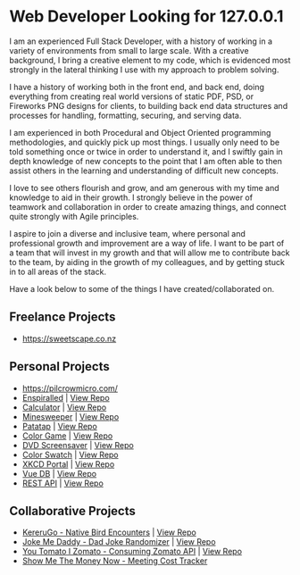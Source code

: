 # Web Developer Looking for 127.0.0.1

I am an experienced Full Stack Developer, with a history of working in a variety of environments from small to large scale. With a creative background, I bring a creative element to my code, which is evidenced most strongly in the lateral thinking I use with my approach to problem solving. 

I have a history of working both in the front end, and back end, doing everything from creating real world versions of static PDF, PSD, or Fireworks PNG designs for clients, to building back end data structures and processes for handling, formatting, securing, and serving data. 

I am experienced in both Procedural and Object Oriented programming methodologies, and quickly pick up most things. I usually only need to be told something once or twice in order to understand it, and I swiftly gain in depth knowledge of new concepts to the point that I am often able to then assist others in the learning and understanding of difficult new concepts. 

I love to see others flourish and grow, and am generous with my time and knowledge to aid in their growth. I strongly believe in the power of teamwork and collaboration in order to create amazing things, and connect quite strongly with Agile principles. 

I aspire to join a diverse and inclusive team, where personal and professional growth and improvement are a way of life. I want to be part of a team that will invest in my growth and that will allow me to contribute back to the team, by aiding in the growth of my colleagues, and by getting stuck in to all areas of the stack.

Have a look below to some of the things I have created/collaborated on. 

## Freelance Projects
- https://sweetscape.co.nz

## Personal Projects 
- https://pilcrowmicro.com/ 
- [Enspiralled](https://apps.pilcrowmicro.com/enspiralledApp/) | [View Repo](https://github.com/anthony-kyle/enspiralled) 
- [Calculator](https://apps.pilcrowmicro.com/calculator/)  | [View Repo](https://github.com/anthony-kyle/calculator) 
- [Minesweeper](https://apps.pilcrowmicro.com/minesweeper/) | [View Repo](https://github.com/anthony-kyle/minesweeper) 
- [Patatap](https://apps.pilcrowmicro.com/patatap/) | [View Repo](https://github.com/anthony-kyle/patatap) 
- [Color Game](https://apps.pilcrowmicro.com/colorGame/) | [View Repo](https://github.com/anthony-kyle/colorGame) 
- [DVD Screensaver](https://apps.pilcrowmicro.com/dvd-bounce/) | [View Repo](https://github.com/anthony-kyle/dvd-bounce) 
- [Color Swatch](https://apps.pilcrowmicro.com/colorSwatch/) | [View Repo](https://github.com/anthony-kyle/colorSwatch) 
- [XKCD Portal](https://apps.pilcrowmicro.com/xkcd/) | [View Repo](https://github.com/anthony-kyle/xkcd-react) 
- [Vue DB](https://apps.pilcrowmicro.com/vue/) | [View Repo](https://github.com/anthony-kyle/vueproject)
- [REST API](https://apps.pilcrowmicro.com/api/v1/cars) | [View Repo](https://github.com/anthony-kyle/express_mysql)

## Collaborative Projects
- [KereruGo - Native Bird Encounters](https://KereruGo.herokuapp.com) | [View Repo](https://github.com/roa-2020/kererugo) 
- [Joke Me Daddy - Dad Joke Randomizer](https://JokeMeDaddy.herokuapp.com) | [View Repo](https://github.com/roa-2020/joke-me-daddy) 
- [You Tomato I Zomato - Consuming Zomato API](https://UTIZ.herokuapp.com) | [View Repo](https://github.com/roa-2020/utiz) 
- [Show Me The Money Now - Meeting Cost Tracker](https://show-me-the-money-now.herokuapp.com/) 
